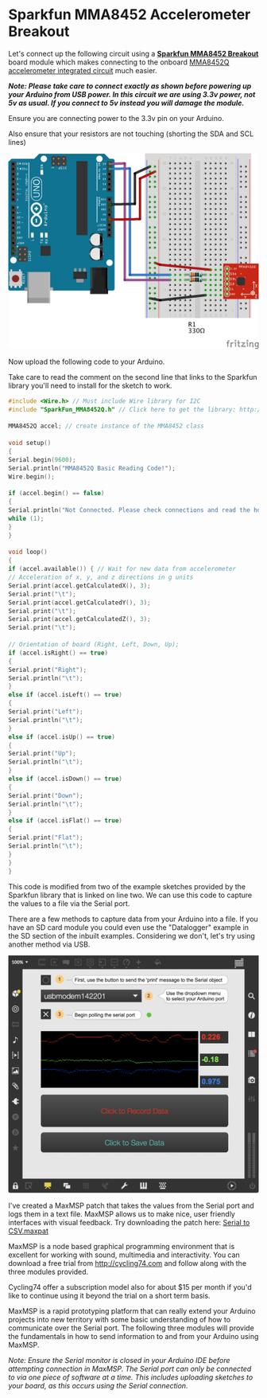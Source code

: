 # Sparkfun MMA8452 Accelerometer Breakout

Let's connect up the following circuit using a [**Sparkfun MMA8452 Breakout**](https://www.sparkfun.com/products/12756) board module which makes connecting to the onboard  [MMA8452Q accelerometer integrated circuit](https://www.nxp.com/docs/en/data-sheet/MMA8452Q.pdf) much easier.

 

_**Note: Please take care to connect exactly as shown before powering up your Arduino from USB power. In this circuit we are using 3.3v power, not 5v as usual. If you connect to 5v instead you will damage the module.**_

Ensure you are connecting power to the 3.3v pin on your Arduino.

Also ensure that your resistors are not touching (shorting the SDA and SCL lines)

 

![](/assets/basics/MMA8452_bb.png)

 

Now upload the following code to your Arduino.

Take care to read the comment on the second line that links to the Sparkfun library you'll need to install for the sketch to work.

 
```c++
#include <Wire.h> // Must include Wire library for I2C
#include "SparkFun_MMA8452Q.h" // Click here to get the library: http://librarymanager/All#SparkFun_MMA8452Q

MMA8452Q accel; // create instance of the MMA8452 class

void setup() 
{
Serial.begin(9600);
Serial.println("MMA8452Q Basic Reading Code!");
Wire.begin();

if (accel.begin() == false) 
{
Serial.println("Not Connected. Please check connections and read the hookup guide.");
while (1);
}
}

void loop() 
{
if (accel.available()) { // Wait for new data from accelerometer
// Acceleration of x, y, and z directions in g units
Serial.print(accel.getCalculatedX(), 3);
Serial.print("\t");
Serial.print(accel.getCalculatedY(), 3);
Serial.print("\t");
Serial.print(accel.getCalculatedZ(), 3);
Serial.print("\t");

// Orientation of board (Right, Left, Down, Up);
if (accel.isRight() == true) 
{
Serial.print("Right");
Serial.println("\t");
}
else if (accel.isLeft() == true) 
{
Serial.print("Left");
Serial.println("\t");
}
else if (accel.isUp() == true) 
{
Serial.print("Up");
Serial.println("\t");
}
else if (accel.isDown() == true) 
{
Serial.print("Down");
Serial.println("\t");
}
else if (accel.isFlat() == true) 
{
Serial.print("Flat");
Serial.println("\t");
}
}
}
``` 

This code is modified from two of the example sketches provided by the Sparkfun library that is linked on line two. We can use this code to capture the values to a file via the Serial port. 

There are a few methods to capture data from your Arduino into a file. If you have an SD card module you could even use the "Datalogger" example in the SD section of the inbuilt examples. Considering we don't, let's try using another method via USB.

 

![](/assets/basics/Datalogger.png)

 

I've created a MaxMSP patch that takes the values from the Serial port and logs them in a text file. MaxMSP allows us to make nice, user friendly interfaces with visual feedback. Try downloading the patch here: [Serial to CSV.maxpat](/assets/files/SerialtoCSV.maxpat)

MaxMSP is a node based graphical programming environment that is excellent for working with sound, multimedia and interactivity. You can download a free trial from http://cycling74.com and follow along with the three modules provided. 

Cycling74 offer a subscription model also for about $15 per month if you'd like to continue using it beyond the trial on a short term basis.

MaxMSP is a rapid prototyping platform that can really extend your Arduino projects into new territory with some basic understanding of how to communicate over the Serial port. The following three modules will provide the fundamentals in how to send information to and from your Arduino using MaxMSP.

_Note: Ensure the Serial monitor is closed in your Arduino IDE before attempting connection in MaxMSP. The Serial port can only be connected to via one piece of software at a time. This includes uploading sketches to your board, as this occurs using the Serial connection._

